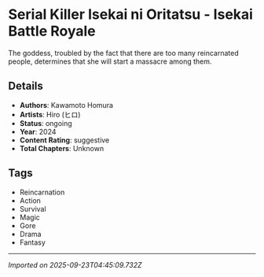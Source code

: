 # Serial Killer Isekai ni Oritatsu - Isekai Battle Royale

The goddess, troubled by the fact that there are too many reincarnated people, determines that she will start a massacre among them.

## Details
- **Authors**: Kawamoto Homura
- **Artists**: Hiro (ヒロ)
- **Status**: ongoing
- **Year**: 2024
- **Content Rating**: suggestive
- **Total Chapters**: Unknown

## Tags
- Reincarnation
- Action
- Survival
- Magic
- Gore
- Drama
- Fantasy

---
*Imported on 2025-09-23T04:45:09.732Z*
